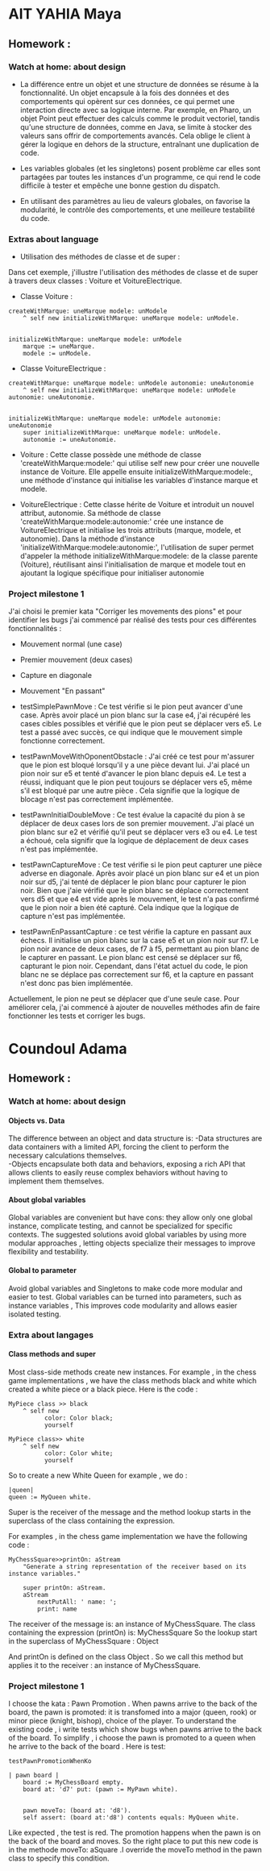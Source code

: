 # AIT YAHIA Maya 

## Homework : 

### Watch at home: about design

- La différence entre un objet et une structure de données se résume à la fonctionnalité. Un objet encapsule à la fois des données et des comportements qui opèrent sur ces données, ce qui permet une interaction directe avec sa logique interne. Par exemple, en Pharo, un objet Point peut effectuer des calculs comme le produit vectoriel, tandis qu'une structure de données, comme en Java, se limite à stocker des valeurs sans offrir de comportements avancés. Cela oblige le client à gérer la logique en dehors de la structure, entraînant une duplication de code.

- Les variables globales (et les singletons) posent problème car elles sont partagées par toutes les instances d'un programme, ce qui rend le code difficile à tester et empêche une bonne gestion du dispatch.  

- En utilisant des paramètres au lieu de valeurs globales, on favorise la modularité, le contrôle des comportements, et une meilleure testabilité du code.


### Extras about language

- Utilisation des méthodes de classe et de super : 

Dans cet exemple, j'illustre l'utilisation des méthodes de classe et de super à travers deux classes : Voiture et VoitureElectrique.

- Classe Voiture : 

```smalltalk
createWithMarque: uneMarque modele: unModele 
    ^ self new initializeWithMarque: uneMarque modele: unModele.


initializeWithMarque: uneMarque modele: unModele 
    marque := uneMarque.
    modele := unModele.

```

- Classe VoitureElectrique : 

```smalltalk
createWithMarque: uneMarque modele: unModele autonomie: uneAutonomie 
    ^ self new initializeWithMarque: uneMarque modele: unModele autonomie: uneAutonomie.


initializeWithMarque: uneMarque modele: unModele autonomie: uneAutonomie 
    super initializeWithMarque: uneMarque modele: unModele.
    autonomie := uneAutonomie.

```


- Voiture : Cette classe possède une méthode de classe 'createWithMarque:modele:' qui utilise self new pour créer une nouvelle instance de Voiture. Elle appelle ensuite initializeWithMarque:modele:, une méthode d'instance qui initialise les variables d'instance marque et modele.

- VoitureElectrique : Cette classe hérite de Voiture et introduit un nouvel attribut, autonomie. Sa méthode de classe 'createWithMarque:modele:autonomie:' crée une instance de VoitureElectrique et initialise les trois attributs (marque, modele, et autonomie). Dans la méthode d'instance 'initializeWithMarque:modele:autonomie:', l'utilisation de super permet d'appeler la méthode initializeWithMarque:modele: de la classe parente (Voiture), réutilisant ainsi l'initialisation de marque et modele tout en ajoutant la logique spécifique pour initialiser autonomie


### Project milestone 1 

J'ai choisi le premier kata "Corriger les movements des pions" et pour identifier les bugs j'ai commencé par réalisé des tests pour ces différentes fonctionnalités : 
- Mouvement normal (une case)
- Premier mouvement (deux cases)
- Capture en diagonale
- Mouvement "En passant"


- testSimplePawnMove : Ce test vérifie si le pion peut avancer d'une case. Après avoir placé un pion blanc sur la case e4, j'ai récupéré les cases cibles possibles et vérifié que le pion peut se déplacer vers e5. Le test a passé avec succès, ce qui indique que le mouvement simple fonctionne correctement.


- testPawnMoveWithOponentObstacle : J'ai créé ce test pour m'assurer que le pion est bloqué lorsqu'il y a une pièce devant lui. J'ai placé un pion noir sur e5 et tenté d'avancer le pion blanc depuis e4. Le test a réussi, indiquant que le pion peut toujours se déplacer vers e5, même s'il est bloqué par une autre pièce . Cela signifie que la logique de blocage n'est pas correctement implémentée.


- testPawnInitialDoubleMove : Ce test évalue la capacité du pion à se déplacer de deux cases lors de son premier mouvement. J'ai placé un pion blanc sur e2 et vérifié qu'il peut se déplacer vers e3 ou e4. Le test a échoué, cela signifir que la logique de déplacement de deux cases n'est pas implémentée.


- testPawnCaptureMove : Ce test vérifie si le pion peut capturer une pièce adverse en diagonale. Après avoir placé un pion blanc sur e4 et un pion noir sur d5, j'ai tenté de déplacer le pion blanc pour capturer le pion noir. Bien que j'aie vérifié que le pion blanc se déplace correctement vers d5 et que e4 est vide après le mouvement, le test n'a pas confirmé que le pion noir a bien été capturé. Cela indique que la logique de capture n'est pas implémentée.


- testPawnEnPassantCapture : ce test vérifie la capture en passant aux échecs. Il initialise un pion blanc sur la case e5 et un pion noir sur f7. Le pion noir avance de deux cases, de f7 à f5, permettant au pion blanc de le capturer en passant. Le pion blanc est censé se déplacer sur f6, capturant le pion noir. Cependant, dans l'état actuel du code, le pion blanc ne se déplace pas correctement sur f6, et la capture en passant n'est donc pas bien implémentée.

Actuellement, le pion ne peut se déplacer que d'une seule case. Pour améliorer cela, j'ai commencé à ajouter de nouvelles méthodes afin de faire fonctionner les tests et corriger les bugs.


# Coundoul Adama

## Homework : 

### Watch at home: about design

#### Objects vs. Data

The difference between an object and data structure is:
-Data structures are data containers with a limited API, forcing the client to perform the necessary calculations themselves.  
-Objects encapsulate both data and behaviors, exposing a rich API that allows clients to easily reuse complex behaviors without having to implement them themselves.

#### About global variables 

Global variables are convenient but have cons: they allow only one global instance, complicate testing, and cannot be specialized for specific contexts.
The suggested solutions avoid global variables by using more modular approaches , letting objects specialize their messages to improve flexibility and testability.

####  Global to parameter

Avoid global variables and Singletons to make code more modular and easier to test.
Global variables can be turned into parameters, such as instance variables , This improves code modularity and allows easier isolated testing.

### Extra about langages 

#### Class methods and super

Most class-side methods create new instances.
For example , in the chess game implementations , we have the class methods black and white which created a white piece or a black piece. Here is the code :

```smalltalk
MyPiece class >> black
	^ self new
		  color: Color black;
		  yourself
   
MyPiece class>> white
	^ self new
		  color: Color white;
		  yourself

``` 
So to create a new White Queen for example , we do :

```smalltalk
|queen|
queen := MyQueen white.
```
Super is the receiver of the message and the method lookup starts in the superclass of the class containing the expression.

For examples , in the chess game implementation we have the following code :

```smalltalk
MyChessSquare>>printOn: aStream
	"Generate a string representation of the receiver based on its instance variables."

	super printOn: aStream.
	aStream
		nextPutAll: ' name: ';
		print: name
```

The receiver of the message is: an instance of MyChessSquare.
The class containing the expression (printOn) is: MyChessSquare 
So the lookup start in the superclass of MyChessSquare : Object 

And printOn is defined on the class Object . So we call this method but applies it to the receiver : an instance of MyChessSquare.

### Project milestone 1

I choose the kata : Pawn Promotion .
When pawns arrive to the back of the board, the pawn is promoted: it is transfomed into a major (queen, rook) or minor piece (knight, bishop), choice of the player.
To understand the existing code , i write tests which show bugs when pawns arrive to the back of the board.
To simplify , i choose the pawn is promoted to a queen when he arrive to the back of the board . Here is test:

```smalltalk
testPawnPromotionWhenKo

| pawn board |
	board := MyChessBoard empty.
	board at: 'd7' put: (pawn := MyPawn white).
	

	pawn moveTo: (board at: 'd8').
	self assert: (board at:'d8') contents equals: MyQueen white.

```

Like expected , the test is red.
The promotion happens when the pawn is on the back of the board and moves. So the right place to put this new code is in the methode moveTo: aSquare .I override the moveTo method in the pawn class to specify this condition.






